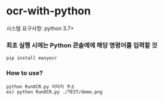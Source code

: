 # ocr-with-python
시스템 요구사항: python 3.7+ 

### 최초 실행 시에는 Python 콘솔에에 해당 명령어를 입력할 것
````
pip install easyocr
````


### How to use?
````
python RunOCR.py 이미지 주소
ex) python RunOCR.py ./TEST/demo.png
````



